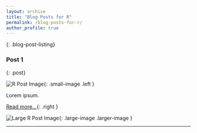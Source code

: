 ```yaml
---
layout: archive
title: "Blog Posts for R"
permalink: /blog-posts-for-r/
author_profile: true
---
```


{: .blog-post-listing}  <!-- dış sarmal -->

### Post 1
{: .post}

![R Post Image](/assets/images/small-r-image.jpg){: .small-image .left }

Lorem ipsum.

[Read more…](#){: .right }

![Large R Post Image](/assets/images/large-r-image.jpg){: .large-image .larger-image }

---
